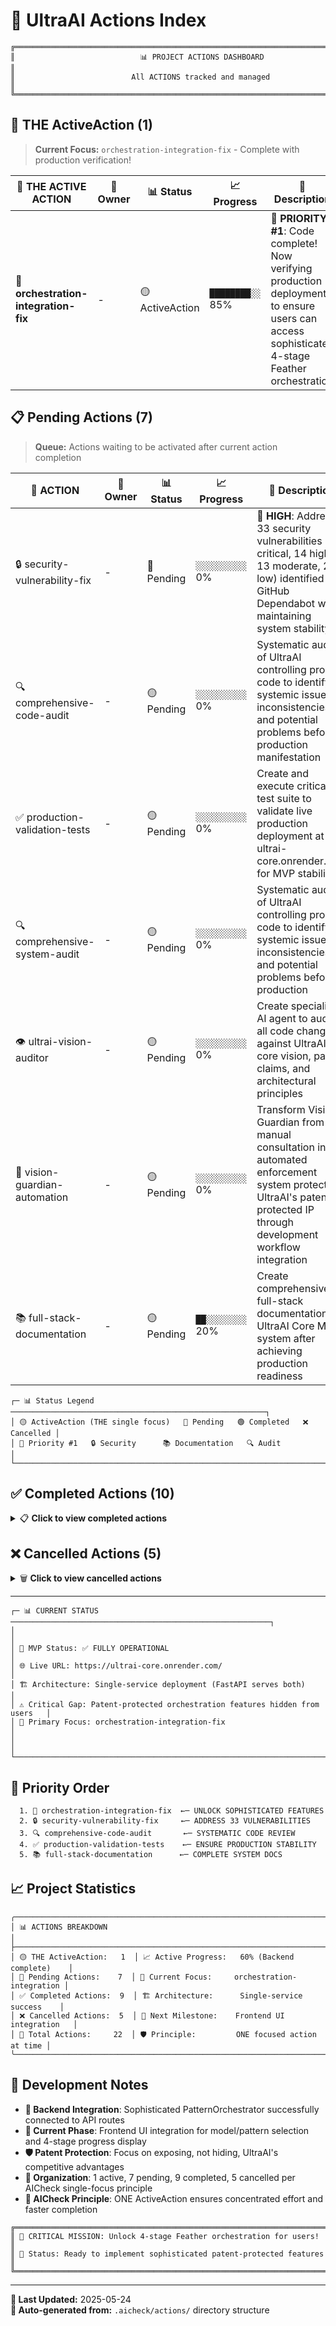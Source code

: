 # 🎯 UltraAI Actions Index

```
╔══════════════════════════════════════════════════════════════════════════════╗
║                            📊 PROJECT ACTIONS DASHBOARD                      ║
║                          All ACTIONS tracked and managed                     ║
╚══════════════════════════════════════════════════════════════════════════════╝
```

## 🎯 THE ActiveAction (1)

> **Current Focus:** `orchestration-integration-fix` - Complete with production verification!

| 🎯 THE ACTIVE ACTION | 👤 Owner | 📊 Status | 📈 Progress | 📝 Description |
|---------------------|----------|-----------|-------------|-----------------|
| 🚀 **orchestration-integration-fix** | - | 🟡 ActiveAction | `████████░░` 85% | **🔴 PRIORITY #1**: Code complete! Now verifying production deployment to ensure users can access sophisticated 4-stage Feather orchestration |

## 📋 Pending Actions (7)

> **Queue:** Actions waiting to be activated after current action completion

| 🎯 ACTION | 👤 Owner | 📊 Status | 📈 Progress | 📝 Description |
|----------|----------|-----------|-------------|-----------------|
| 🔒 security-vulnerability-fix | - | 🔴 Pending | `░░░░░░░░░░` 0% | **🔴 HIGH**: Address 33 security vulnerabilities (4 critical, 14 high, 13 moderate, 2 low) identified by GitHub Dependabot while maintaining system stability |
| 🔍 comprehensive-code-audit | - | 🟡 Pending | `░░░░░░░░░░` 0% | Systematic audit of UltraAI controlling product code to identify systemic issues, inconsistencies, and potential problems before production manifestation |
| ✅ production-validation-tests | - | 🟡 Pending | `░░░░░░░░░░` 0% | Create and execute critical test suite to validate live production deployment at ultrai-core.onrender.com for MVP stability |
| 🔍 comprehensive-system-audit | - | 🟡 Pending | `░░░░░░░░░░` 0% | Systematic audit of UltraAI controlling product code to identify systemic issues, inconsistencies, and potential problems before production |
| 👁️ ultrai-vision-auditor | - | 🟡 Pending | `░░░░░░░░░░` 0% | Create specialized AI agent to audit all code changes against UltraAI's core vision, patent claims, and architectural principles |
| 🤖 vision-guardian-automation | - | 🟡 Pending | `░░░░░░░░░░` 0% | Transform Vision Guardian from manual consultation into automated enforcement system protecting UltraAI's patent-protected IP through development workflow integration |
| 📚 full-stack-documentation | - | 🟡 Pending | `██░░░░░░░░` 20% | Create comprehensive full-stack documentation for UltraAI Core MVP system after achieving production readiness |

```
┌─ 📊 Status Legend ─────────────────────────────────────────────────────────┐
│ 🟡 ActiveAction (THE single focus)   🔴 Pending   🟢 Completed   ❌ Cancelled │
│ 🚀 Priority #1   🔒 Security      📚 Documentation   🔍 Audit              │
└────────────────────────────────────────────────────────────────────────────┘
```

## ✅ Completed Actions (10)

<details>
<summary>📋 <strong>Click to view completed actions</strong></summary>

| 🎯 ACTION | 👤 Owner | 📅 Completion Date | 📝 Description |
|----------|----------|---------------------|-----------------|
| 🛠️ streamlined-action-management | - | 2025-05-27 | Enhanced AICheck system with deployment verification, issue tracking, and dependency management to prevent false completion claims |
| 🎨 integrated-frontend-implementation | - | 2025-05-24 | Sophisticated frontend successfully integrated and deployed at <https://ultrai-core.onrender.com/> |
| 🚀 mvp-minimal-deployment | - | 2025-05-17 | Created minimal deployment configuration for Render (100% complete) |
| 📁 action-directory-cleanup | - | 2025-05-22 | Reduced actions from 96 to 10, established clear MVP priorities |
| 🔌 mcpsetup | - | 2025-05-24 | Set up Model Context Protocol (MCP) integration |
| 📊 ultrai-system-assessment | - | 2025-05-24 | Comprehensive system assessment completed |
| 🐳 docker-model-runner-integration | - | 2025-05-24 | Integrated Docker-based model runner |
| 💚 health-check-implementation | - | 2025-05-24 | Implemented comprehensive health check system |
| 🔗 frontend-backend-connectivity-fix | - | 2025-05-24 | Fixed frontend-backend connectivity issues |
| 🎯 frontend-deployment-fix | - | 2025-05-24 | Fixed non-functional frontend deployment - now live at ultrai-core.onrender.com |

</details>

## ❌ Cancelled Actions (5)

<details>
<summary>🗑️ <strong>Click to view cancelled actions</strong></summary>

| 🎯 ACTION | 👤 Owner | 📅 Cancellation Date | 💭 Reason |
|----------|----------|----------------------|------------|
| 🚫 eliminate-frontend-service | - | 2025-05-24 | Frontend service is working successfully |
| 🚫 mvp-frontend-working | - | 2025-05-24 | Sophisticated frontend already deployed and working |
| 🚫 deep-debugging-frontend-issue | - | 2025-05-24 | Empty template action |
| 🚫 production-config-fix | - | 2025-05-24 | Empty template action |
| 🚫 render-dashboard-errors-fix | - | 2025-05-24 | Empty template action |

</details>

---

```
┌─ 📊 CURRENT STATUS ──────────────────────────────────────────────────────────┐
│                                                                              │
│ 🎉 MVP Status: ✅ FULLY OPERATIONAL                                          │
│ 🌐 Live URL: https://ultrai-core.onrender.com/                              │
│ 🏗️ Architecture: Single-service deployment (FastAPI serves both)            │
│ ⚠️ Critical Gap: Patent-protected orchestration features hidden from users   │
│ 🎯 Primary Focus: orchestration-integration-fix                             │
│                                                                              │
└──────────────────────────────────────────────────────────────────────────────┘
```

## 🎯 Priority Order

```
  1. 🚀 orchestration-integration-fix  ←─ UNLOCK SOPHISTICATED FEATURES
  2. 🔒 security-vulnerability-fix     ←─ ADDRESS 33 VULNERABILITIES  
  3. 🔍 comprehensive-code-audit       ←─ SYSTEMATIC CODE REVIEW
  4. ✅ production-validation-tests    ←─ ENSURE PRODUCTION STABILITY
  5. 📚 full-stack-documentation      ←─ COMPLETE SYSTEM DOCS
```

## 📈 Project Statistics

```
╭──────────────────────────────────────────────────────────────────────────────╮
│ 📊 ACTIONS BREAKDOWN                                                        │
├──────────────────────────────────────────────────────────────────────────────┤
│ 🟡 THE ActiveAction:   1  │ 📈 Active Progress:   60% (Backend complete)    │
│ 🔴 Pending Actions:    7  │ 🎯 Current Focus:     orchestration-integration │
│ ✅ Completed Actions:  9  │ 🏗️ Architecture:      Single-service success    │
│ ❌ Cancelled Actions:  5  │ 🚀 Next Milestone:    Frontend UI integration   │
│ 📁 Total Actions:     22  │ 🛡️ Principle:         ONE focused action at time │
╰──────────────────────────────────────────────────────────────────────────────╯
```

## 📝 Development Notes

- **🎉 Backend Integration**: Sophisticated PatternOrchestrator successfully connected to API routes
- **🚀 Current Phase**: Frontend UI integration for model/pattern selection and 4-stage progress display
- **🛡️ Patent Protection**: Focus on exposing, not hiding, UltraAI's competitive advantages
- **📁 Organization**: 1 active, 7 pending, 9 completed, 5 cancelled per AICheck single-focus principle
- **🎯 AICheck Principle**: ONE ActiveAction ensures concentrated effort and faster completion

```
╔══════════════════════════════════════════════════════════════════════════════╗
║ 🎯 CRITICAL MISSION: Unlock 4-stage Feather orchestration for users!       ║
║ 🚀 Status: Ready to implement sophisticated patent-protected features       ║
╚══════════════════════════════════════════════════════════════════════════════╝
```

---
**📅 Last Updated:** 2025-05-24  
**🔄 Auto-generated from:** `.aicheck/actions/` directory structure
